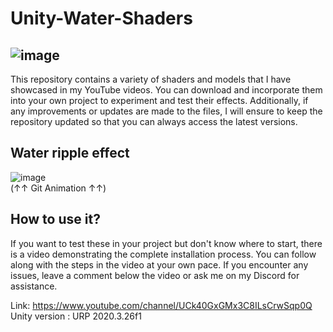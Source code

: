 # Unity-Water-Shaders
![image](https://github.com/Parrot222/Unity-Water-Shaders/blob/main/water-shader.png)
----------------------------------------------------------------------------------------------
This repository contains a variety of shaders and models that I have showcased in my YouTube videos. You can download and incorporate them into your own project to experiment and test their effects. Additionally, if any improvements or updates are made to the files, I will ensure to keep the repository updated so that you can always access the latest versions.  
  
## Water ripple effect
![image](https://github.com/Parrot222/Unity-Water-Shaders/blob/main/unity-interactive-water-test.gif)  
(↑↑ Git Animation ↑↑)
## How to use it?
  
If you want to test these in your project but don't know where to start, there is a video demonstrating the complete installation process. You can follow along with the steps in the video at your own pace. If you encounter any issues, leave a comment below the video or ask me on my Discord for assistance.  
  
Link: [https://www.youtube.com/channel/UCk40GxGMx3C8ILsCrwSqp0Q ](https://youtu.be/DFwNv1n1Y6Q)   
Unity version : URP 2020.3.26f1  
